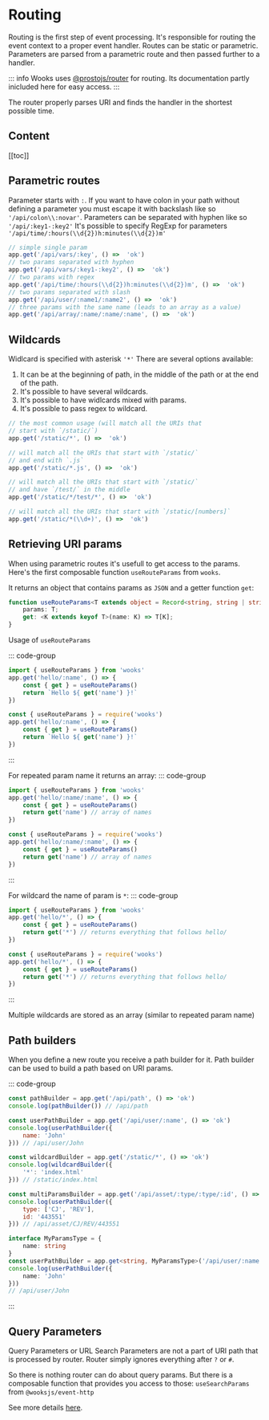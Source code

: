 # Routing

Routing is the first step of event processing. It's responsible for routing the event context to a proper event handler.
Routes can be static or parametric. Parameters are parsed from a parametric route and then passed further to a handler.

::: info
Wooks uses [@prostojs/router](https://github.com/prostojs/router) for routing. Its documentation partly inicluded
here for easy access.
:::

The router properly parses URI and finds the handler in the shortest possible time.

## Content

[[toc]]

## Parametric routes

Parameter starts with `:`.
If you want to have colon in your path without defining a parameter you must escape it with backslash like so `'/api/colon\\:novar'`.
Parameters can be separated with hyphen like so `'/api/:key1-:key2'`
It's possible to specify RegExp for parameters `'/api/time/:hours(\\d{2})h:minutes(\\d{2})m'`

```js
// simple single param
app.get('/api/vars/:key', () =>  'ok')
// two params separated with hyphen
app.get('/api/vars/:key1-:key2', () =>  'ok')
// two params with regex
app.get('/api/time/:hours(\\d{2})h:minutes(\\d{2})m', () =>  'ok')
// two params separated with slash
app.get('/api/user/:name1/:name2', () =>  'ok')
// three params with the same name (leads to an array as a value)
app.get('/api/array/:name/:name/:name', () =>  'ok')
```

## Wildcards

Widlcard is specified with asterisk `'*'`
There are several options available:

1. It can be at the beginning of path, in the middle of the path or at the end of the path.
2. It's possible to have several wildcards.
3. It's possible to have widlcards mixed with params.
4. It's possible to pass regex to wildcard.

```js
// the most common usage (will match all the URIs that
// start with `/static/`)
app.get('/static/*', () =>  'ok')

// will match all the URIs that start with `/static/`
// and end with `.js`
app.get('/static/*.js', () =>  'ok')

// will match all the URIs that start with `/static/`
// and have `/test/` in the middle
app.get('/static/*/test/*', () =>  'ok')

// will match all the URIs that start with `/static/[numbers]`
app.get('/static/*(\\d+)', () =>  'ok')
```

## Retrieving URI params

When using parametric routes it's usefull to get access to the params.
Here's the first composable function `useRouteParams` from `wooks`.

It returns an object that contains params as `JSON` and a getter function `get`:
```ts
function useRouteParams<T extends object = Record<string, string | string[]>>(): {
    params: T;
    get: <K extends keyof T>(name: K) => T[K];
}
```

Usage of `useRouteParams`

::: code-group
```js [ESM]
import { useRouteParams } from 'wooks'
app.get('hello/:name', () => {
    const { get } = useRouteParams()
    return `Hello ${ get('name') }!`
})
```
```js [CommonJS]
const { useRouteParams } = require('wooks')
app.get('hello/:name', () => {
    const { get } = useRouteParams()
    return `Hello ${ get('name') }!`
})
```
:::

For repeated param name it returns an array:
::: code-group
```js [ESM]
import { useRouteParams } from 'wooks'
app.get('hello/:name/:name', () => {
    const { get } = useRouteParams()
    return get('name') // array of names
})
```
```js [CommonJS]
const { useRouteParams } = require('wooks')
app.get('hello/:name/:name', () => {
    const { get } = useRouteParams()
    return get('name') // array of names
})
```
:::

For wildcard the name of param is `*`:
::: code-group
```js [ESM]
import { useRouteParams } from 'wooks'
app.get('hello/*', () => {
    const { get } = useRouteParams()
    return get('*') // returns everything that follows hello/
})
```
```js [CommonJS]
const { useRouteParams } = require('wooks')
app.get('hello/*', () => {
    const { get } = useRouteParams()
    return get('*') // returns everything that follows hello/
})
```
:::

Multiple wildcards are stored as an array (similar to repeated param name)

## Path builders

When you define a new route you receive a path builder for it. 
Path builder can be used to build a path based on URI params.

::: code-group
```js [javascript]
const pathBuilder = app.get('/api/path', () => 'ok')
console.log(pathBuilder()) // /api/path

const userPathBuilder = app.get('/api/user/:name', () => 'ok')
console.log(userPathBuilder({
    name: 'John'
})) // /api/user/John

const wildcardBuilder = app.get('/static/*', () => 'ok')
console.log(wildcardBuilder({
    '*': 'index.html'
})) // /static/index.html

const multiParamsBuilder = app.get('/api/asset/:type/:type/:id', () => 'ok')
console.log(userPathBuilder({
    type: ['CJ', 'REV'],
    id: '443551'
})) // /api/asset/CJ/REV/443551
```

```ts [typescript]
interface MyParamsType = {
    name: string
}
const userPathBuilder = app.get<string, MyParamsType>('/api/user/:name', () => 'ok')
console.log(userPathBuilder({
    name: 'John'
}))
// /api/user/John
```
:::

## Query Parameters

Query Parameters or URL Search Parameters are not a part of URI path that is processed by router.
Router simply ignores everything after `?` or `#`.

So there is nothing router can do about query params. But there is a composable function that
provides you access to those: `useSearchParams` from `@wooksjs/event-http`

See more details [here](./composables/request.md#query-parameters).
